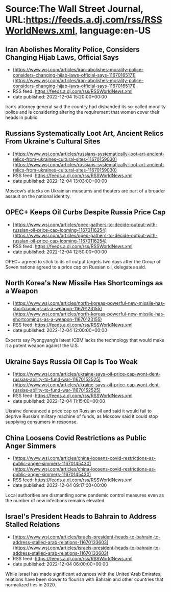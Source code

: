 # Source:The Wall Street Journal, URL:https://feeds.a.dj.com/rss/RSSWorldNews.xml, language:en-US

## Iran Abolishes Morality Police, Considers Changing Hijab Laws, Official Says
 - [https://www.wsj.com/articles/iran-abolishes-morality-police-considers-changing-hijab-laws-official-says-11670165171](https://www.wsj.com/articles/iran-abolishes-morality-police-considers-changing-hijab-laws-official-says-11670165171)
 - RSS feed: https://feeds.a.dj.com/rss/RSSWorldNews.xml
 - date published: 2022-12-04 15:20:00+00:00

Iran’s attorney general said the country had disbanded its so-called morality police and is considering altering the requirement that women cover their heads in public.

## Russians Systematically Loot Art, Ancient Relics From Ukraine's Cultural Sites
 - [https://www.wsj.com/articles/russians-systematically-loot-art-ancient-relics-from-ukraines-cultural-sites-11670159030](https://www.wsj.com/articles/russians-systematically-loot-art-ancient-relics-from-ukraines-cultural-sites-11670159030)
 - RSS feed: https://feeds.a.dj.com/rss/RSSWorldNews.xml
 - date published: 2022-12-04 13:03:00+00:00

Moscow’s attacks on Ukrainian museums and theaters are part of a broader assault on the national identity.

## OPEC+ Keeps Oil Curbs Despite Russia Price Cap
 - [https://www.wsj.com/articles/opec-gathers-to-decide-output-with-russian-oil-price-cap-looming-11670116254](https://www.wsj.com/articles/opec-gathers-to-decide-output-with-russian-oil-price-cap-looming-11670116254)
 - RSS feed: https://feeds.a.dj.com/rss/RSSWorldNews.xml
 - date published: 2022-12-04 12:50:00+00:00

OPEC+ agreed to stick to its oil output targets two days after the Group of Seven nations agreed to a price cap on Russian oil, delegates said.

## North Korea's New Missile Has Shortcomings as a Weapon
 - [https://www.wsj.com/articles/north-koreas-powerful-new-missile-has-shortcomings-as-a-weapon-11670123155](https://www.wsj.com/articles/north-koreas-powerful-new-missile-has-shortcomings-as-a-weapon-11670123155)
 - RSS feed: https://feeds.a.dj.com/rss/RSSWorldNews.xml
 - date published: 2022-12-04 12:00:00+00:00

Experts say Pyongyang’s latest ICBM lacks the technology that would make it a potent weapon against the U.S.

## Ukraine Says Russia Oil Cap Is Too Weak
 - [https://www.wsj.com/articles/ukraine-says-oil-price-cap-wont-dent-russias-ability-to-fund-war-11670152525](https://www.wsj.com/articles/ukraine-says-oil-price-cap-wont-dent-russias-ability-to-fund-war-11670152525)
 - RSS feed: https://feeds.a.dj.com/rss/RSSWorldNews.xml
 - date published: 2022-12-04 11:15:00+00:00

Ukraine denounced a price cap on Russian oil and said it would fail to deprive Russia’s military machine of funds, as Moscow said it could stop supplying consumers in response.

## China Loosens Covid Restrictions as Public Anger Simmers
 - [https://www.wsj.com/articles/china-loosens-covid-restrictions-as-public-anger-simmers-11670145430](https://www.wsj.com/articles/china-loosens-covid-restrictions-as-public-anger-simmers-11670145430)
 - RSS feed: https://feeds.a.dj.com/rss/RSSWorldNews.xml
 - date published: 2022-12-04 09:17:00+00:00

Local authorities are dismantling some pandemic control measures even as the number of new infections remains elevated.

## Israel's President Heads to Bahrain to Address Stalled Relations
 - [https://www.wsj.com/articles/israels-president-heads-to-bahrain-to-address-stalled-arab-relations-11670133603](https://www.wsj.com/articles/israels-president-heads-to-bahrain-to-address-stalled-arab-relations-11670133603)
 - RSS feed: https://feeds.a.dj.com/rss/RSSWorldNews.xml
 - date published: 2022-12-04 06:00:00+00:00

While Israel has made significant advances with the United Arab Emirates, relations have been slower to flourish with Bahrain and other countries that normalized ties in 2020.

